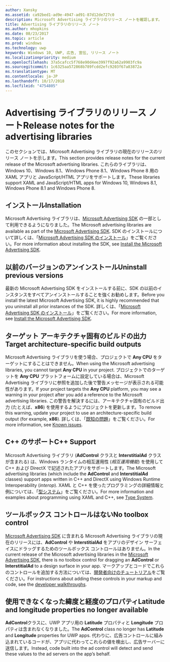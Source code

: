```yaml
---
author: Xansky
ms.assetid: ca92bed1-ad9e-4947-ad91-87d12de727c0
description: Microsoft Advertising ライブラリのリリース ノートを確認します。
title: Advertising ライブラリのリリース ノート
ms.author: mhopkins
ms.date: 08/23/2017
ms.topic: article
ms.prod: windows
ms.technology: uwp
keywords: Windows 10, UWP, 広告, 宣伝, リリース ノート
ms.localizationpriority: medium
ms.openlocfilehash: 37a5cafcc5f768e90d4ee3997f92a62a9903fc9a
ms.sourcegitcommit: 1c6325aa572868b789fcdd2efc9203f67a83872a
ms.translationtype: MT
ms.contentlocale: ja-JP
ms.lasthandoff: 10/17/2018
ms.locfileid: "4754805"
---
```

# <a name="release-notes-for-the-advertising-libraries"></a><span data-ttu-id="6cd5b-104">Advertising ライブラリのリリース ノート</span><span class="sxs-lookup"><span data-stu-id="6cd5b-104">Release notes for the advertising libraries</span></span>




<span data-ttu-id="6cd5b-105">このセクションでは、Microsoft Advertising ライブラリの現在のリリースのリリース ノートを示します。</span><span class="sxs-lookup"><span data-stu-id="6cd5b-105">This section provides release notes for the current release of the Microsoft advertising libraries.</span></span> <span data-ttu-id="6cd5b-106">これらのライブラリは、Windows 10、Windows 8.1、Windows Phone 8.1、Windows Phone 8 用の XAML アプリと JavaScript/HTML アプリをサポートします。</span><span class="sxs-lookup"><span data-stu-id="6cd5b-106">These libraries support XAML and JavaScript/HTML apps for Windows 10, Windows 8.1, Windows Phone 8.1 and Windows Phone 8.</span></span>

## <a name="installation"></a><span data-ttu-id="6cd5b-107">インストール</span><span class="sxs-lookup"><span data-stu-id="6cd5b-107">Installation</span></span>


<span data-ttu-id="6cd5b-108">Microsoft Advertising ライブラリは、[Microsoft Advertising SDK](http://aka.ms/ads-sdk-uwp) の一部として利用できるようになりました。</span><span class="sxs-lookup"><span data-stu-id="6cd5b-108">The Microsoft advertising libraries are available as part of the [Microsoft Advertising SDK](http://aka.ms/ads-sdk-uwp).</span></span> <span data-ttu-id="6cd5b-109">SDK のインストールについて詳しくは、「[Microsoft Advertising SDK のインストール](install-the-microsoft-advertising-libraries.md)」をご覧ください。</span><span class="sxs-lookup"><span data-stu-id="6cd5b-109">For more information about installing the SDK, see [Install the Microsoft Advertising SDK](install-the-microsoft-advertising-libraries.md).</span></span>

## <a name="uninstall-previous-versions"></a><span data-ttu-id="6cd5b-110">以前のバージョンのアンインストール</span><span class="sxs-lookup"><span data-stu-id="6cd5b-110">Uninstall previous versions</span></span>

<span data-ttu-id="6cd5b-111">最新の Microsoft Advertising SDK をインストールする前に、SDK の以前のインスタンスをすべてアンインストールすることを強くお勧めします。</span><span class="sxs-lookup"><span data-stu-id="6cd5b-111">Before you install the latest Microsoft Advertising SDK, it is highly recommended that you uninstall all prior instances of the SDK.</span></span> <span data-ttu-id="6cd5b-112">詳しくは、「[Microsoft Advertising SDK のインストール](install-the-microsoft-advertising-libraries.md)」をご覧ください。</span><span class="sxs-lookup"><span data-stu-id="6cd5b-112">For more information, see [Install the Microsoft Advertising SDK](install-the-microsoft-advertising-libraries.md).</span></span>

## <a name="target-architecture-specific-build-outputs"></a><span data-ttu-id="6cd5b-113">ターゲット アーキテクチャ固有のビルドの出力</span><span class="sxs-lookup"><span data-stu-id="6cd5b-113">Target architecture-specific build outputs</span></span>

<span data-ttu-id="6cd5b-114">Microsoft Advertising ライブラリを使う場合、プロジェクトで **Any CPU** をターゲットにすることはできません。</span><span class="sxs-lookup"><span data-stu-id="6cd5b-114">When using the Microsoft advertising libraries, you cannot target **Any CPU** in your project.</span></span> <span data-ttu-id="6cd5b-115">プロジェクトでのターゲットを **Any CPU** プラットフォームに設定している場合は、Microsoft Advertising ライブラリに参照を追加した後で警告メッセージが表示される可能性があります。</span><span class="sxs-lookup"><span data-stu-id="6cd5b-115">If your project targets the **Any CPU** platform, you may see a warning in your project after you add a reference to the Microsoft advertising libraries.</span></span> <span data-ttu-id="6cd5b-116">この警告を解決するには、アーキテクチャ固有のビルド出力 (たとえば、**x86**) を使用するようにプロジェクトを更新します。</span><span class="sxs-lookup"><span data-stu-id="6cd5b-116">To remove this warning, update your project to use an architecture-specific build output (for example, **x86**).</span></span> <span data-ttu-id="6cd5b-117">詳しくは、「[既知の問題](known-issues-for-the-advertising-libraries.md)」をご覧ください。</span><span class="sxs-lookup"><span data-stu-id="6cd5b-117">For more information, see [Known issues](known-issues-for-the-advertising-libraries.md).</span></span>

## <a name="c-support"></a><span data-ttu-id="6cd5b-118">C++ のサポート</span><span class="sxs-lookup"><span data-stu-id="6cd5b-118">C++ Support</span></span>

<span data-ttu-id="6cd5b-119">Microsoft Advertising ライブラリ (**AdControl** クラスと **InterstitialAd** クラスが含まれる) は、Windows ランタイムの相互運用性 (*相互運用機能*) を使用して C++ および DirectX で記述されたアプリをサポートします。</span><span class="sxs-lookup"><span data-stu-id="6cd5b-119">The Microsoft advertising libraries (which include the **AdControl** and **InterstitialAd** classes) support apps written in C++ and DirectX using Windows Runtime Interoperability (*interop*).</span></span> <span data-ttu-id="6cd5b-120">XAML と C++ を使ったプログラミングの詳細情報と例については、「[型システム](https://docs.microsoft.com/cpp/cppcx/type-system-c-cx)」をご覧ください。</span><span class="sxs-lookup"><span data-stu-id="6cd5b-120">For more information and examples about programming using XAML and C++, see [Type System](https://docs.microsoft.com/cpp/cppcx/type-system-c-cx).</span></span>

## <a name="no-toolbox-control"></a><span data-ttu-id="6cd5b-121">ツールボックス コントロールはない</span><span class="sxs-lookup"><span data-stu-id="6cd5b-121">No toolbox control</span></span>

<span data-ttu-id="6cd5b-122">[Microsoft Advertising SDK](http://aka.ms/ads-sdk-uwp) に含まれる Microsoft Advertising ライブラリの現在のリリースには、**AdControl** や **InterstitialAd** をアプリのデザイン サーフェイスにドラッグするためのツールボックス コントロールはありません。</span><span class="sxs-lookup"><span data-stu-id="6cd5b-122">In the current release of the Microsoft advertising libraries in the [Microsoft Advertising SDK](http://aka.ms/ads-sdk-uwp), there is no toolbox control for dragging an **AdControl** or **InterstitialAd** to a design surface in your app.</span></span> <span data-ttu-id="6cd5b-123">マークアップとコードでこれらのコントロールを追加する方法については、[開発者向けのチュートリアル](developer-walkthroughs.md)をご覧ください。</span><span class="sxs-lookup"><span data-stu-id="6cd5b-123">For instructions about adding these controls in your markup and code, see the [developer walkthroughs](developer-walkthroughs.md).</span></span>

## <a name="latitude-and-longitude-properties-no-longer-available"></a><span data-ttu-id="6cd5b-124">使用できなくなった緯度と経度のプロパティ</span><span class="sxs-lookup"><span data-stu-id="6cd5b-124">Latitude and longitude properties no longer available</span></span>

<span data-ttu-id="6cd5b-125">**AdControl**クラスに、UWP アプリ用の **Latitude** プロパティと **Longitude** プロパティは含まれなくなりました。</span><span class="sxs-lookup"><span data-stu-id="6cd5b-125">The **AdControl** class no longer has **Latitude** and **Longitude** properties for UWP apps.</span></span> <span data-ttu-id="6cd5b-126">代わりに、広告コントロールに組み込まれているコードが、アプリに代わってこれらの値を検出し、広告サーバーに送信します。</span><span class="sxs-lookup"><span data-stu-id="6cd5b-126">Instead, code built into the ad control will detect and send these values to the ad servers on the app’s behalf.</span></span>


 

 

